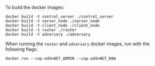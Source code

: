 To build the docker images:

```
docker build -t control_server ./control_server
docker build -t server_node ./server_node
docker build -t client_node ./client_node
docker build -t router ./router
docker build -t adversary ./adversary
```

When running the `router` and `adversary` docker images, run with the following flags:

```
docker run --cap-add=NET_ADMIN --cap-add=NET_RAW
```
